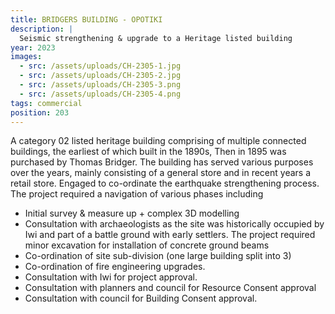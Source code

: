 ```yaml
---
title: BRIDGERS BUILDING - OPOTIKI
description: |
  Seismic strengthening & upgrade to a Heritage listed building
year: 2023
images:
  - src: /assets/uploads/CH-2305-1.jpg
  - src: /assets/uploads/CH-2305-2.jpg
  - src: /assets/uploads/CH-2305-3.png
  - src: /assets/uploads/CH-2305-4.png
tags: commercial
position: 203
---
```

A category 02 listed heritage building comprising of multiple connected buildings, the earliest of which built in the 1890s, Then in 1895 was purchased by Thomas Bridger. The building has served various purposes over the years, mainly consisting of a general store and in recent years a retail store.
Engaged to co-ordinate the earthquake strengthening process. The project required a navigation of various phases including 
-	Initial survey & measure up + complex 3D modelling
-	Consultation with archaeologists as the site was historically occupied by Iwi and part of a battle ground with early settlers. The project required minor excavation for installation of concrete ground beams
-	Co-ordination of site sub-division (one large building split into 3)
-	Co-ordination of fire engineering upgrades.
-	Consultation with Iwi for project approval. 
-	Consultation with planners and council for Resource Consent approval 
-	Consultation with council for Building Consent approval.